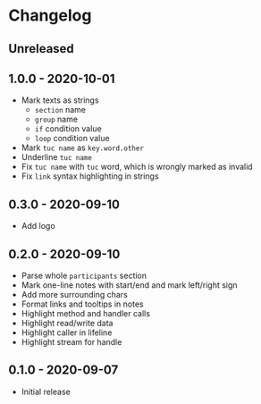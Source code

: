 # Changelog

<!-- There is always Unreleased section on the top. Subsections (Add, Changed, Fix, Removed) should be Add as needed. -->
## Unreleased

## 1.0.0 - 2020-10-01
- Mark texts as strings
    - `section` name
    - `group` name
    - `if` condition value
    - `loop` condition value
- Mark `tuc name` as `key.word.other`
- Underline `tuc name`
- Fix `tuc name` with `tuc` word, which is wrongly marked as invalid
- Fix `link` syntax highlighting in strings

## 0.3.0 - 2020-09-10
- Add logo

## 0.2.0 - 2020-09-10
- Parse whole `participants` section
- Mark one-line notes with start/end and mark left/right sign
- Add more surrounding chars
- Format links and tooltips in notes
- Highlight method and handler calls
- Highlight read/write data
- Highlight caller in lifeline
- Highlight stream for handle

## 0.1.0 - 2020-09-07
- Initial release
